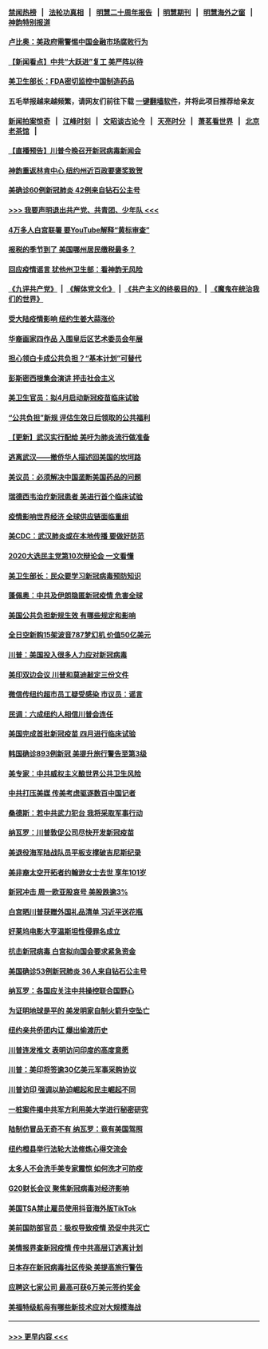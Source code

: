 #### [禁闻热榜](热点新闻.md?=0)  &nbsp;&nbsp;|&nbsp;&nbsp; [法轮功真相](https://github.com/gfw-breaker/truth/blob/master/README.md?=0) &nbsp;&nbsp;|&nbsp;&nbsp; [明慧二十周年报告](https://github.com/gfw-breaker/mh-reports/blob/master/README.md?=0) &nbsp;&nbsp;|&nbsp;&nbsp;[明慧期刊](https://github.com/gfw-breaker/mh-qikan) &nbsp;&nbsp;|&nbsp;&nbsp; [明慧海外之窗](https://github.com/gfw-breaker/mh-news/blob/master/README.md?=0) &nbsp;&nbsp;|&nbsp;&nbsp; [神韵特别报道](https://github.com/gfw-breaker/mh-news/blob/master/shenyun.md?=0)
#### [卢比奥：美政府需警惕中国金融市场腐败行为](../pages/nsc412/n11898327.md?t=02270602) 
#### [【新闻看点】中共“大跃进”复工 美严阵以待](../pages/nsc412/n11898221.md?t=02270602) 
#### [美卫生部长：FDA密切监控中国制造药品](../pages/nsc412/n11898231.md?t=02270602) 
#### 五毛举报越来越频繁，请网友们前往下载 [一键翻墙软件](https://github.com/gfw-breaker/ssr-accounts)，并将此项目推荐给亲友
#### [新闻拍案惊奇](https://github.com/gfw-breaker/banned-news/blob/master/pages/link4.md) &nbsp;&nbsp;|&nbsp;&nbsp; [江峰时刻](https://github.com/gfw-breaker/banned-news/blob/master/pages/link4.md) &nbsp;&nbsp;|&nbsp;&nbsp; [文昭谈古论今](https://github.com/gfw-breaker/banned-news/blob/master/pages/link4.md) &nbsp;&nbsp;|&nbsp;&nbsp; [天亮时分](https://github.com/gfw-breaker/banned-news/blob/master/pages/link4.md) &nbsp;&nbsp;|&nbsp;&nbsp; [萧茗看世界](https://github.com/gfw-breaker/banned-news/blob/master/pages/link4.md) &nbsp;&nbsp;|&nbsp;&nbsp; [北京老茶馆](https://github.com/gfw-breaker/banned-news/blob/master/pages/link4.md) &nbsp;&nbsp;|&nbsp;&nbsp; 
#### [【直播预告】川普今晚召开新冠病毒新闻会](../pages/nsc412/n11898088.md?t=02270602) 
#### [神韵重返林肯中心 纽约州近百政要褒奖致贺](../pages/nsc412/n11893366.md?t=02270602) 
#### [美确诊60例新冠肺炎 42例来自钻石公主号](../pages/nsc412/n11898098.md?t=02270602) 
#### [>>> 我要声明退出共产党、共青团、少年队 <<<](https://github.com/begood0513/goodnews/blob/master/quit/letter.md) 
#### [4万多人白宫联署 要YouTube解释“黄标审查”](../pages/nsc412/n11897803.md?t=02270602) 
#### [报税的季节到了 美国哪州居民缴税最多？](../pages/nsc412/n11897626.md?t=02270602) 
#### [回应疫情谣言 犹他州卫生部：看神韵无风险](../pages/nsc412/n11896078.md?t=02270602) 
#### [《九评共产党》](https://github.com/begood0513/9ping.md/blob/master/README.md) &nbsp;|&nbsp; [《解体党文化》](../../../../jtdwh.md/blob/master/README.md)  &nbsp;|&nbsp; [《共产主义的终极目的》](../../../../gczydzjmd.md/blob/master/README.md) &nbsp;|&nbsp; [《魔鬼在统治我们的世界》](../../../../mgztzwmdsj.md/blob/master/README.md) 
#### [受大陆疫情影响  纽约生姜大蒜涨价](../pages/nsc412/n11896485.md?t=02270602) 
#### [华裔画家四作品  入围皇后区艺术委员会年展](../pages/nsc412/n11896497.md?t=02270602) 
#### [担心领白卡成公共负担？“基本计划”可替代](../pages/nsc412/n11896478.md?t=02270602) 
#### [彭斯密西根集会演讲 抨击社会主义](../pages/nsc412/n11896543.md?t=02270602) 
#### [美卫生官员：拟4月启动新冠疫苗临床试验](../pages/nsc412/n11896357.md?t=02270602) 
#### [“公共负担”新规  评估生效日后领取的公共福利](../pages/nsc412/n11893847.md?t=02270602) 
#### [【更新】武汉实行配给 美吁为肺炎流行做准备](../pages/nsc412/n11890652.md?t=02270602) 
#### [逃离武汉——撤侨华人描述回美国的坎坷路](../pages/nsc412/n11895897.md?t=02270602) 
#### [美议员：必须解决中国垄断美国药品的问题](../pages/nsc412/n11895991.md?t=02270602) 
#### [瑞德西韦治疗新冠患者 美进行首个临床试验](../pages/nsc412/n11895845.md?t=02270602) 
#### [疫情影响世界经济 全球供应链面临重组](../pages/nsc412/n11895634.md?t=02270602) 
#### [美CDC：武汉肺炎或在本地传播 要做好防范](../pages/nsc412/n11895597.md?t=02270602) 
#### [2020大选民主党第10次辩论会 一文看懂](../pages/nsc412/n11895486.md?t=02270602) 
#### [美卫生部长：民众要学习新冠病毒预防知识](../pages/nsc412/n11895308.md?t=02270602) 
#### [蓬佩奥：中共及伊朗隐匿新冠疫情 危害全球](../pages/nsc412/n11895492.md?t=02270602) 
#### [美国公共负担新规生效 有哪些规定和影响](../pages/nsc412/n11893866.md?t=02270602) 
#### [全日空新购15架波音787梦幻机 价值50亿美元](../pages/nsc412/n11895154.md?t=02270602) 
#### [川普：美国投入很多人力应对新冠病毒](../pages/nsc412/n11894977.md?t=02270602) 
#### [美印双边会议 川普和莫迪敲定三份文件](../pages/nsc412/n11894247.md?t=02270602) 
#### [微信传纽约超市员工疑受感染  市议员：谣言](../pages/nsc412/n11893861.md?t=02270602) 
#### [民调：六成纽约人相信川普会连任](../pages/nsc412/n11893884.md?t=02270602) 
#### [美国完成首批新冠疫苗 四月进行临床试验](../pages/nsc412/n11893526.md?t=02270602) 
#### [韩国确诊893例新冠 美提升旅行警告至第3级](../pages/nsc412/n11893662.md?t=02270602) 
#### [美专家：中共威权主义酿世界公共卫生风险](../pages/nsc412/n11893474.md?t=02270602) 
#### [中共打压美媒 传美考虑驱逐数百中国记者](../pages/nsc412/n11893178.md?t=02270602) 
#### [桑德斯：若中共武力犯台 我将采取军事行动](../pages/nsc412/n11893282.md?t=02270602) 
#### [纳瓦罗：川普敦促公司尽快开发新冠疫苗](../pages/nsc412/n11893211.md?t=02270602) 
#### [美退役海军陆战队员平板支撑破吉尼斯纪录](../pages/nsc412/n11893022.md?t=02270602) 
#### [美非裔太空开拓者约翰逊女士去世 享年101岁](../pages/nsc412/n11892917.md?t=02270602) 
#### [新冠冲击 周一欧亚股哀号 美股跌逾3%](../pages/nsc412/n11892648.md?t=02270602) 
#### [白宫晒川普获赠外国礼品清单 习近平送花瓶](../pages/nsc412/n11892985.md?t=02270602) 
#### [好莱坞电影大亨温斯坦性侵罪名成立](../pages/nsc412/n11892907.md?t=02270602) 
#### [抗击新冠病毒 白宫拟向国会要求紧急资金](../pages/nsc412/n11892943.md?t=02270602) 
#### [美国确诊53例新冠肺炎 36人来自钻石公主号](../pages/nsc412/n11892877.md?t=02270602) 
#### [纳瓦罗：各国应关注中共操控联合国野心](../pages/nsc412/n11892856.md?t=02270602) 
#### [为证明地球是平的 美发明家自制火箭升空坠亡](../pages/nsc412/n11892645.md?t=02270602) 
#### [纽约亲共侨团内讧 爆出偷渡历史](../pages/nsc412/n11891235.md?t=02270602) 
#### [川普连发推文 表明访问印度的高度意愿](../pages/nsc412/n11891927.md?t=02270602) 
#### [川普：美印将签逾30亿美元军事采购协议](../pages/nsc412/n11892494.md?t=02270602) 
#### [川普访印 强调以胁迫崛起和民主崛起不同](../pages/nsc412/n11891855.md?t=02270602) 
#### [一桩案件揭中共军方利用美大学进行秘密研究](../pages/nsc412/n11891206.md?t=02270602) 
#### [陆制仿冒品无奇不有 纳瓦罗：竟有美国驾照](../pages/nsc412/n11890953.md?t=02270602) 
#### [纽约橙县举行法轮大法修炼心得交流会](../pages/nsc412/n11890760.md?t=02270602) 
#### [太多人不会洗手美专家震惊 如何洗才可防疫](../pages/nsc412/n11875866.md?t=02270602) 
#### [G20财长会议 聚焦新冠病毒对经济影响](../pages/nsc412/n11890400.md?t=02270602) 
#### [美国TSA禁止雇员使用抖音海外版TikTok](../pages/nsc412/n11890500.md?t=02270602) 
#### [美前国防部官员：极权导致疫情 恐促中共灭亡](../pages/nsc412/n11889092.md?t=02270602) 
#### [美情报界查新冠疫情 传中共高层订逃离计划](../pages/nsc412/n11888161.md?t=02270602) 
#### [日本存在新冠病毒社区传染 美提高旅行警告](../pages/nsc412/n11889917.md?t=02270602) 
#### [应聘这七家公司 最高可获6万美元签约奖金](../pages/nsc412/n11879446.md?t=02270602) 
#### [美福特级航母有哪些新技术应对大规模海战](../pages/nsc412/n11882087.md?t=02270602) 

----
#### [ >>> 更早内容 <<< ](../indexes/nsc412-earlier.md)
